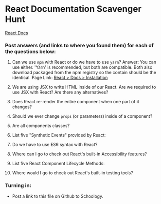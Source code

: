 # React Documentation Scavenger Hunt

[React Docs](https://facebook.github.io/react/docs/hello-world.html)

### Post answers (and links to where you found them) for each of the questions below:

1. Can we use `npm` with React or do we have to use `yarn`?
    Answer: You can use either. 'Yarn' is recommended, but both are compatible. Both also download packaged from the npm registry so the contain should be the identical.
    Page Link: [React > Docs > Installation](https://reactjs.org/docs/installation.html)

2. We are using JSX to write HTML inside of our React. Are we required to use JSX with React? Are there any alternatives?

3. Does React re-render the entire component when one part of it changes?

4. Should we ever change `props` (or parameters) inside of a component? 

5. Are all components classes? 

6. List five "Synthetic Events" provided by React:

7. Do we have to use ES6 syntax with React?

8. Where can I go to check out React's built-in Accessibility features?

9. List five React Component Lifecycle Methods:

10. Where would I go to check out React's built-in testing tools?

### Turning in:

* Post a link to this file on Github to Schoology.
